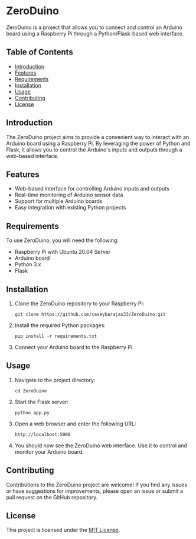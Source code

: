 # ZeroDuino

ZeroDuino is a project that allows you to connect and control an Arduino board using a Raspberry Pi through a Python/Flask-based web interface.

## Table of Contents
- [Introduction](#introduction)
- [Features](#features)
- [Requirements](#requirements)
- [Installation](#installation)
- [Usage](#usage)
- [Contributing](#contributing)
- [License](#license)

## Introduction

The ZeroDuino project aims to provide a convenient way to interact with an Arduino board using a Raspberry Pi. By leveraging the power of Python and Flask, it allows you to control the Arduino's inputs and outputs through a web-based interface.

## Features

- Web-based interface for controlling Arduino inputs and outputs
- Real-time monitoring of Arduino sensor data
- Support for multiple Arduino boards
- Easy integration with existing Python projects

## Requirements

To use ZeroDuino, you will need the following:

- Raspberry Pi with Ubuntu 20.04 Server
- Arduino board
- Python 3.x
- Flask

## Installation

1. Clone the ZeroDuino repository to your Raspberry Pi:

    ```shell
    git clone https://github.com/caseybarajas33/ZeroDuino.git
    ```

2. Install the required Python packages:

    ```shell
    pip install -r requirements.txt
    ```

3. Connect your Arduino board to the Raspberry Pi.

## Usage

1. Navigate to the project directory:

    ```shell
    cd ZeroDuino
    ```

2. Start the Flask server:

    ```shell
    python app.py
    ```

3. Open a web browser and enter the following URL:

    ```
    http://localhost:5000
    ```

4. You should now see the ZeroDuino web interface. Use it to control and monitor your Arduino board.

## Contributing

Contributions to the ZeroDuino project are welcome! If you find any issues or have suggestions for improvements, please open an issue or submit a pull request on the GitHub repository.

## License

This project is licensed under the [MIT License](LICENSE).

